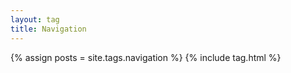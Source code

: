 ```yaml
---
layout: tag
title: Navigation
---
```


{% assign posts = site.tags.navigation %}
{% include tag.html %}